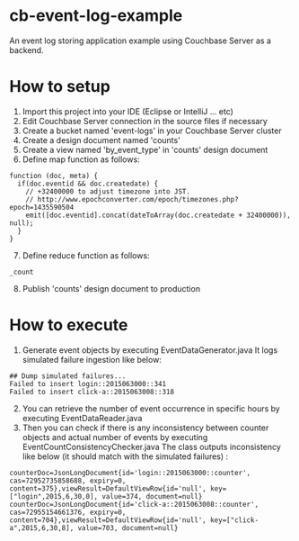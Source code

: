 # cb-event-log-example
An event log storing application example using Couchbase Server as a backend.

# How to setup

1. Import this project into your IDE (Eclipse or IntelliJ ... etc)
2. Edit Couchbase Server connection in the source files if necessary
3. Create a bucket named 'event-logs' in your Couchbase Server cluster
4. Create a design document named 'counts'
5. Create a view named 'by_event_type' in 'counts' design document
6. Define map function as follows:

  ```
  function (doc, meta) {
    if(doc.eventid && doc.createdate) {
      // +32400000 to adjust timezone into JST.
      // http://www.epochconverter.com/epoch/timezones.php?epoch=1435590504
      emit([doc.eventid].concat(dateToArray(doc.createdate + 32400000)), null);
    }
  }
  ```

7. Define reduce function as follows:

  ```
  _count
  ```

8. Publish 'counts' design document to production

# How to execute
1. Generate event objects by executing EventDataGenerator.java
    It logs simulated failure ingestion like below:

  ```
  ## Dump simulated failures...
  Failed to insert login::2015063000::341
  Failed to insert click-a::2015063008::318
  ```

2. You can retrieve the number of event occurrence in specific hours by executing EventDataReader.java
3. Then you can check if there is any inconsistency between counter objects and actual number of events by executing EventCountConsistencyChecker.java
    The class outputs inconsistency like below (it should match with the simulated failures) :

  ```
  counterDoc=JsonLongDocument{id='login::2015063000::counter', cas=72952735858688, expiry=0, content=375},viewResult=DefaultViewRow{id='null', key=["login",2015,6,30,0], value=374, document=null}
  counterDoc=JsonLongDocument{id='click-a::2015063008::counter', cas=72955154661376, expiry=0, content=704},viewResult=DefaultViewRow{id='null', key=["click-a",2015,6,30,8], value=703, document=null}
  ```
